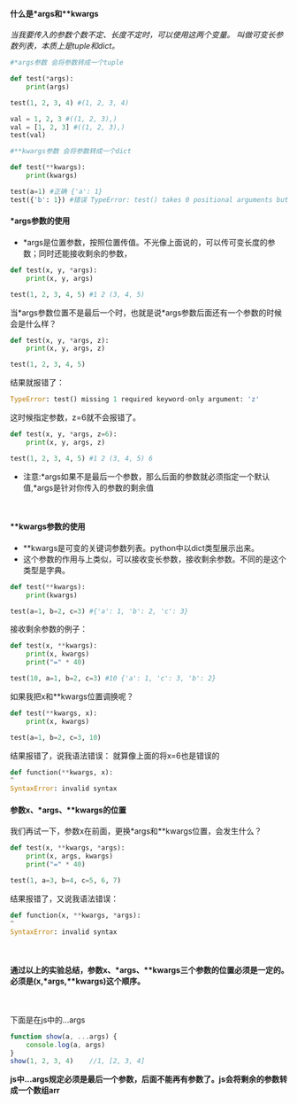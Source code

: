 #### 什么是*args和**kwargs

*当我要传入的参数个数不定、长度不定时，可以使用这两个变量。*
*叫做可变长参数列表，本质上是tuple和dict。*


```python
#*args参数 会将参数转成一个tuple

def test(*args):
    print(args)

test(1, 2, 3, 4) #(1, 2, 3, 4)

val = 1, 2, 3 #((1, 2, 3),)
val = [1, 2, 3] #((1, 2, 3),)
test(val)
```


```python
#**kwargs参数 会将参数转成一个dict

def test(**kwargs):
    print(kwargs)

test(a=1) #正确 {'a': 1}
test({'b': 1}) #错误 TypeError: test() takes 0 positional arguments but 1 was given

```

#### *args参数的使用

* \*args是位置参数，按照位置传值。不光像上面说的，可以传可变长度的参数；同时还能接收剩余的参数，


```python
def test(x, y, *args):
    print(x, y, args)

test(1, 2, 3, 4, 5) #1 2 (3, 4, 5)
```

当\*args参数位置不是最后一个时，也就是说\*args参数后面还有一个参数的时候会是什么样？

```python
def test(x, y, *args, z):
    print(x, y, args, z)

test(1, 2, 3, 4, 5)
```

结果就报错了：

```python
TypeError: test() missing 1 required keyword-only argument: 'z'
```

这时候指定参数，z=6就不会报错了。

```python
def test(x, y, *args, z=6):
    print(x, y, args, z)

test(1, 2, 3, 4, 5) #1 2 (3, 4, 5) 6
```

* 注意:\*args如果不是最后一个参数，那么后面的参数就必须指定一个默认值,\*args是针对你传入的参数的剩余值

<br>

#### **kwargs参数的使用

* **kwargs是可变的关键词参数列表。python中以dict类型展示出来。
* 这个参数的作用与上类似，可以接收变长参数，接收剩余参数。不同的是这个类型是字典。

```python
def test(**kwargs):
    print(kwargs)

test(a=1, b=2, c=3) #{'a': 1, 'b': 2, 'c': 3}
```

接收剩余参数的例子：

```python
def test(x, **kwargs):
    print(x, kwargs)
    print("=" * 40)

test(10, a=1, b=2, c=3) #10 {'a': 1, 'c': 3, 'b': 2}
```

如果我把x和**kwargs位置调换呢？

```python
def test(**kwargs, x):
    print(x, kwargs)

test(a=1, b=2, c=3, 10)
```

结果报错了，说我语法错误： 就算像上面的将x=6也是错误的

```python
def function(**kwargs, x):
^
SyntaxError: invalid syntax
```

#### 参数x、*args、**kwargs的位置

我们再试一下，参数x在前面，更换*args和**kwargs位置，会发生什么？

```python
def test(x, **kwargs, *args):
    print(x, args, kwargs)
    print("=" * 40)

test(1, a=3, b=4, c=5, 6, 7)
```

结果报错了，又说我语法错误：

```python
def function(x, **kwargs, *args):
^
SyntaxError: invalid syntax
```

<br>

#### 通过以上的实验总结，参数x、*args、**kwargs三个参数的位置必须是一定的。必须是(x,*args,**kwargs)这个顺序。

<br>

下面是在js中的...args

```js
function show(a, ...args) {
    console.log(a, args)
}
show(1, 2, 3, 4)	//1, [2, 3, 4]
```
**js中...args规定必须是最后一个参数，后面不能再有参数了。js会将剩余的参数转成一个数组arr**
